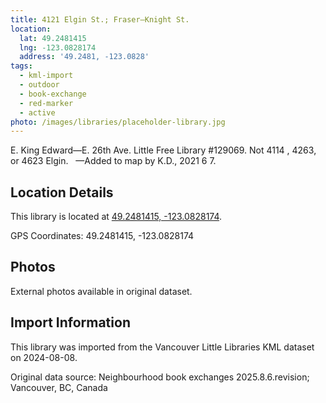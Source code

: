 ```yaml
---
title: 4121 Elgin St.; Fraser—Knight St.
location:
  lat: 49.2481415
  lng: -123.0828174
  address: '49.2481, -123.0828'
tags:
  - kml-import
  - outdoor
  - book-exchange
  - red-marker
  - active
photo: /images/libraries/placeholder-library.jpg
---
```

E. King Edward—E. 26th Ave.
Little Free Library #129069.
Not 4114 , 4263, or 4623 Elgin.  
—Added to map by K.D., 2021 6 7.

## Location Details

This library is located at [49.2481415, -123.0828174](https://www.google.com/maps?q=49.2481415,-123.0828174).

GPS Coordinates: 49.2481415, -123.0828174

## Photos

External photos available in original dataset.

## Import Information

This library was imported from the Vancouver Little Libraries KML dataset on 2024-08-08.

Original data source: Neighbourhood book exchanges 2025.8.6.revision; Vancouver, BC, Canada
